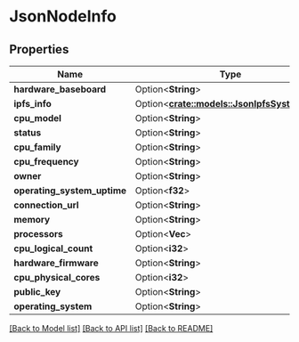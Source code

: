 # JsonNodeInfo

## Properties

Name | Type | Description | Notes
------------ | ------------- | ------------- | -------------
**hardware_baseboard** | Option<**String**> |  | [optional]
**ipfs_info** | Option<[**crate::models::JsonIpfsSystemInfo**](json_IPFSSystemInfo.md)> |  | [optional]
**cpu_model** | Option<**String**> |  | [optional]
**status** | Option<**String**> |  | [optional]
**cpu_family** | Option<**String**> |  | [optional]
**cpu_frequency** | Option<**String**> |  | [optional]
**owner** | Option<**String**> |  | [optional]
**operating_system_uptime** | Option<**f32**> |  | [optional]
**connection_url** | Option<**String**> |  | [optional]
**memory** | Option<**String**> |  | [optional]
**processors** | Option<**Vec<String>**> |  | [optional]
**cpu_logical_count** | Option<**i32**> |  | [optional]
**hardware_firmware** | Option<**String**> |  | [optional]
**cpu_physical_cores** | Option<**i32**> |  | [optional]
**public_key** | Option<**String**> |  | [optional]
**operating_system** | Option<**String**> |  | [optional]

[[Back to Model list]](../README.md#documentation-for-models) [[Back to API list]](../README.md#documentation-for-api-endpoints) [[Back to README]](../README.md)


